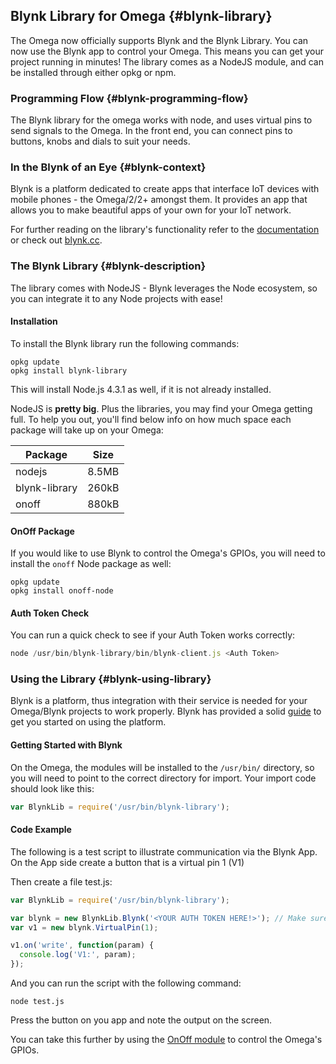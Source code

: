 ## Blynk Library for Omega {#blynk-library}

The Omega now officially supports Blynk and the Blynk Library. You can now use the Blynk app to control your Omega. This means you can get your project running in minutes! The library comes as a NodeJS module, and can be installed through either opkg or npm.


### Programming Flow {#blynk-programming-flow}

The Blynk library for the omega works with node, and uses virtual pins to send signals to the Omega. In the front end, you can connect pins to buttons, knobs and dials to suit your needs.

### In the Blynk of an Eye {#blynk-context}

Blynk is a platform dedicated to create apps that interface IoT devices with mobile phones - the Omega/2/2+ amongst them. It provides an app that allows you to make beautiful apps of your own for your IoT network.

For further reading on the library's functionality refer to the [documentation](https://www.npmjs.com/package/blynk-library) or check out [blynk.cc](blynk.cc).


### The Blynk Library {#blynk-description}

The library comes with NodeJS - Blynk leverages the Node ecosystem, so you can integrate it to any Node projects with ease!


#### Installation

To install the Blynk library run the following commands:

```
opkg update
opkg install blynk-library
```

This will install Node.js 4.3.1 as well, if it is not already installed.

NodeJS is **pretty big**. Plus the libraries, you may find your Omega getting full. To help you out, you'll find below info on how much space each package will take up on your Omega:

|Package|Size|
|-------|----|
|nodejs|8.5MB|
|blynk-library|260kB|
|onoff|880kB|


#### OnOff Package

If you would like to use Blynk to control the Omega's GPIOs, you will need to install the `onoff` Node package as well:
```
opkg update
opkg install onoff-node
```


#### Auth Token Check

You can run a quick check to see if your Auth Token works correctly:

``` js
node /usr/bin/blynk-library/bin/blynk-client.js <Auth Token>
```


### Using the Library {#blynk-using-library}

Blynk is a platform, thus integration with their service is needed for your Omega/Blynk projects to work properly. Blynk has provided a solid [guide](http://www.blynk.cc/getting-started/) to get you started on using the platform.


#### Getting Started with Blynk

On the Omega, the modules will be installed to the `/usr/bin/` directory, so you will need to point to the correct directory for import. Your import code should look like this:

```js
var BlynkLib = require('/usr/bin/blynk-library');
```


#### Code Example

The following is a test script to illustrate communication via the Blynk App. On the App side create a button that is a virtual pin 1 (V1)

Then create a file test.js:

```javascript
var BlynkLib = require('/usr/bin/blynk-library');

var blynk = new BlynkLib.Blynk('<YOUR AUTH TOKEN HERE!>'); // Make sure to replace this with your Auth Token
var v1 = new blynk.VirtualPin(1);

v1.on('write', function(param) {
  console.log('V1:', param);
});

```

And you can run the script with the following command:
```
node test.js
```

Press the button on you app and note the output on the screen.


You can take this further by using the [OnOff module](https://wiki.onion.io/Tutorials/onoff-node) to control the Omega's GPIOs.
